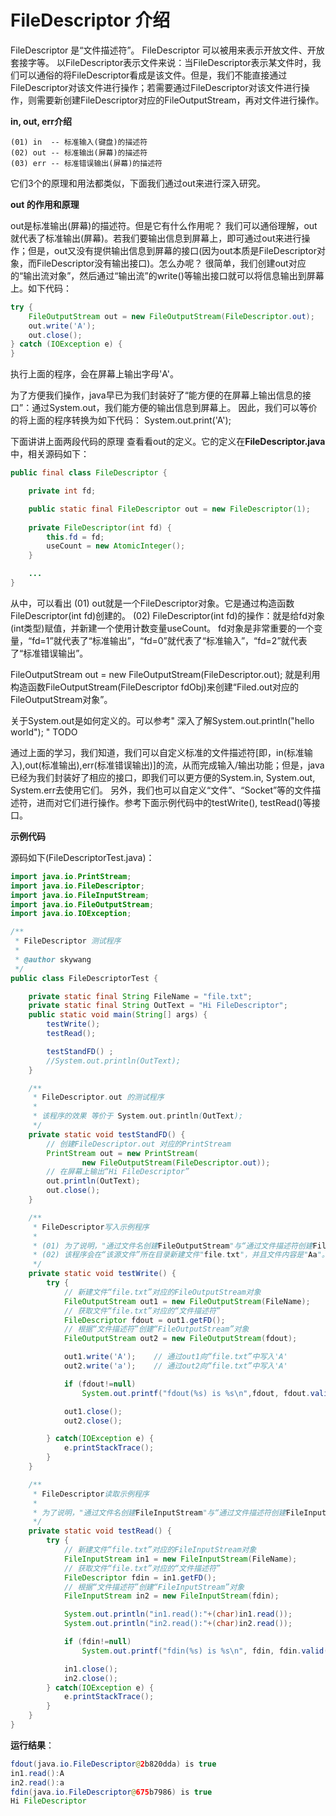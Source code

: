 # FileDescriptor 介绍

FileDescriptor 是“文件描述符”。
FileDescriptor 可以被用来表示开放文件、开放套接字等。
以FileDescriptor表示文件来说：当FileDescriptor表示某文件时，我们可以通俗的将FileDescriptor看成是该文件。但是，我们不能直接通过FileDescriptor对该文件进行操作；若需要通过FileDescriptor对该文件进行操作，则需要新创建FileDescriptor对应的FileOutputStream，再对文件进行操作。


**in, out, err介绍**

```
(01) in  -- 标准输入(键盘)的描述符
(02) out -- 标准输出(屏幕)的描述符
(03) err -- 标准错误输出(屏幕)的描述符
```

它们3个的原理和用法都类似，下面我们通过out来进行深入研究。

 

**out 的作用和原理**

out是标准输出(屏幕)的描述符。但是它有什么作用呢？
我们可以通俗理解，out就代表了标准输出(屏幕)。若我们要输出信息到屏幕上，即可通过out来进行操作；但是，out又没有提供输出信息到屏幕的接口(因为out本质是FileDescriptor对象，而FileDescriptor没有输出接口)。怎么办呢？
很简单，我们创建out对应的“输出流对象”，然后通过“输出流”的write()等输出接口就可以将信息输出到屏幕上。如下代码：

```java
try {
    FileOutputStream out = new FileOutputStream(FileDescriptor.out);
    out.write('A');
    out.close();
} catch (IOException e) {
}
```

执行上面的程序，会在屏幕上输出字母'A'。

为了方便我们操作，java早已为我们封装好了“能方便的在屏幕上输出信息的接口”：通过System.out，我们能方便的输出信息到屏幕上。
因此，我们可以等价的将上面的程序转换为如下代码：
System.out.print('A');

 

下面讲讲上面两段代码的原理
查看看out的定义。它的定义在**FileDescriptor.java**中，相关源码如下：


```java
public final class FileDescriptor {

    private int fd;

    public static final FileDescriptor out = new FileDescriptor(1);
    
    private FileDescriptor(int fd) {
        this.fd = fd;
        useCount = new AtomicInteger();
    }

    ...
}
```

从中，可以看出
(01) out就是一个FileDescriptor对象。它是通过构造函数FileDescriptor(int fd)创建的。
(02) FileDescriptor(int fd)的操作：就是给fd对象(int类型)赋值，并新建一个使用计数变量useCount。
fd对象是非常重要的一个变量，“fd=1”就代表了“标准输出”，“fd=0”就代表了“标准输入”，“fd=2”就代表了“标准错误输出”。

FileOutputStream out = new FileOutputStream(FileDescriptor.out); 就是利用构造函数FileOutputStream(FileDescriptor fdObj)来创建“Filed.out对应的FileOutputStream对象”。

关于System.out是如何定义的。可以参考" 深入了解System.out.println("hello world"); "
TODO

通过上面的学习，我们知道，我们可以自定义标准的文件描述符[即，in(标准输入),out(标准输出),err(标准错误输出)]的流，从而完成输入/输出功能；但是，java已经为我们封装好了相应的接口，即我们可以更方便的System.in, System.out, System.err去使用它们。
另外，我们也可以自定义“文件”、“Socket”等的文件描述符，进而对它们进行操作。参考下面示例代码中的testWrite(), testRead()等接口。

 

**示例代码**

源码如下(FileDescriptorTest.java)： 

```java
import java.io.PrintStream;
import java.io.FileDescriptor;
import java.io.FileInputStream;
import java.io.FileOutputStream;
import java.io.IOException;

/**
 * FileDescriptor 测试程序
 *
 * @author skywang
 */
public class FileDescriptorTest {

    private static final String FileName = "file.txt";
    private static final String OutText = "Hi FileDescriptor";
    public static void main(String[] args) {
        testWrite();
        testRead();

        testStandFD() ;
        //System.out.println(OutText);
    }

    /**
     * FileDescriptor.out 的测试程序
     *
     * 该程序的效果 等价于 System.out.println(OutText);
     */
    private static void testStandFD() {
        // 创建FileDescriptor.out 对应的PrintStream
        PrintStream out = new PrintStream(
                new FileOutputStream(FileDescriptor.out));
        // 在屏幕上输出“Hi FileDescriptor”
        out.println(OutText);
        out.close();
    }

    /**
     * FileDescriptor写入示例程序
     * 
     * (01) 为了说明，"通过文件名创建FileOutputStream"与“通过文件描述符创建FileOutputStream”对象是等效的
     * (02) 该程序会在“该源文件”所在目录新建文件"file.txt"，并且文件内容是"Aa"。
     */
    private static void testWrite() {
        try {
            // 新建文件“file.txt”对应的FileOutputStream对象
            FileOutputStream out1 = new FileOutputStream(FileName);
            // 获取文件“file.txt”对应的“文件描述符”
            FileDescriptor fdout = out1.getFD();
            // 根据“文件描述符”创建“FileOutputStream”对象
            FileOutputStream out2 = new FileOutputStream(fdout);

            out1.write('A');    // 通过out1向“file.txt”中写入'A'
            out2.write('a');    // 通过out2向“file.txt”中写入'A'

            if (fdout!=null)
                System.out.printf("fdout(%s) is %s\n",fdout, fdout.valid());

            out1.close();
            out2.close();

        } catch(IOException e) {
            e.printStackTrace();
        }
    }

    /**
     * FileDescriptor读取示例程序
     *
     * 为了说明，"通过文件名创建FileInputStream"与“通过文件描述符创建FileInputStream”对象是等效的
     */
    private static void testRead() {
        try {
            // 新建文件“file.txt”对应的FileInputStream对象
            FileInputStream in1 = new FileInputStream(FileName);
            // 获取文件“file.txt”对应的“文件描述符”
            FileDescriptor fdin = in1.getFD();
            // 根据“文件描述符”创建“FileInputStream”对象
            FileInputStream in2 = new FileInputStream(fdin);

            System.out.println("in1.read():"+(char)in1.read());
            System.out.println("in2.read():"+(char)in2.read());

            if (fdin!=null)
                System.out.printf("fdin(%s) is %s\n", fdin, fdin.valid());

            in1.close();
            in2.close();
        } catch(IOException e) {
            e.printStackTrace();
        }
    }
}
```

**运行结果**：

```java
fdout(java.io.FileDescriptor@2b820dda) is true
in1.read():A
in2.read():a
fdin(java.io.FileDescriptor@675b7986) is true
Hi FileDescriptor
```